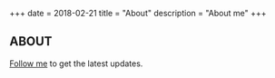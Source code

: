+++
date = 2018-02-21
title = "About"
description = "About me"
+++

<section class="section">
    <div class="container">
		<h1 class="title has-text-centered">ABOUT</h1>
    	<p><a href="https://twitter.com/AlfonsoJLuna">Follow me</a> to get the latest updates.</p>
    </div>
</section>
